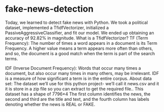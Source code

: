 # fake-news-detection
Today, we learned to detect fake news with Python. We took a political dataset, implemented a TfidfVectorizer, initialized a PassiveAggressiveClassifier, and fit our model. We ended up obtaining an accuracy of 92.82% in magnitude.
What is a TfidfVectorizer?
TF (Term Frequency): The number of times a word appears in a document is its Term Frequency. A higher value means a term appears more often than others, and so, the document is a good match when the term is part of the search terms.

IDF (Inverse Document Frequency): Words that occur many times a document, but also occur many times in many others, may be irrelevant. IDF is a measure of how significant a term is in the entire corpus.
About data set:
The dataset we’ll use for this python project- we’ll call it news.csv and it it is store in a zip file so you can extract to get the required file.. This dataset has a shape of 7796×4  The first column identifies the news, the second and third are the title and text, and the fourth column has labels denoting whether the news is REAL or FAKE.
